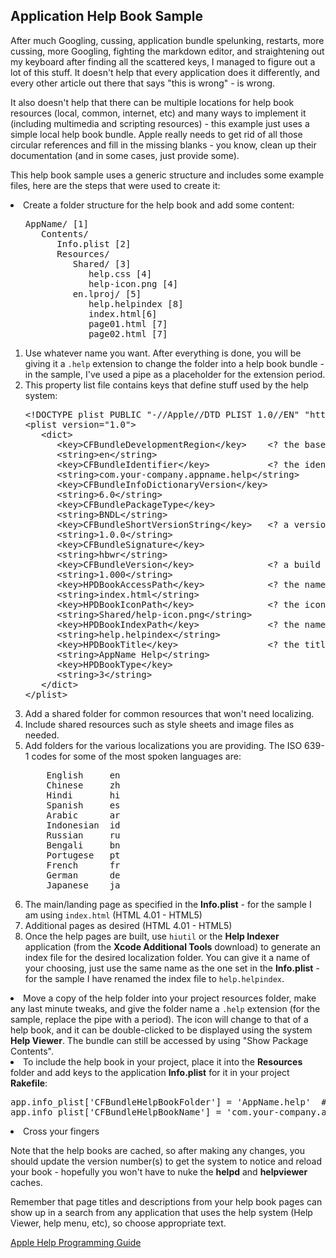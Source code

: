 ## Application Help Book Sample

After much Googling, cussing, application bundle spelunking, restarts, more cussing, more Googling, fighting the markdown editor, and straightening out my keyboard after finding all the scattered keys, I managed to figure out a lot of this stuff.  It doesn't help that every application does it differently, and every other article out there that says "this is wrong" - is wrong.

It also doesn't help that there can be multiple locations for help book resources (local, common, internet, etc) and many ways to implement it (including multimedia and scripting resources) - this example just uses a simple local help book bundle.  Apple really needs to get rid of all those circular references and fill in the missing blanks - you know, clean up their documentation (and in some cases, just provide some).

This help book sample uses a generic structure and includes some example files, here are the steps that were used to create it:

<li>
Create a folder structure for the help book and add some content:  
</li>

<ul>
<pre>
AppName/ [1]
   Contents/
      Info.plist [2]
      Resources/
         Shared/ [3]
            help.css [4]
            help-icon.png [4]
         en.lproj/ [5]
            help.helpindex [8]
            index.html[6]
            page01.html [7]
            page02.html [7]
</pre>
</ul>

<ol>
<li>
Use whatever name you want. After everything is done, you will be giving it a <code>.help</code> extension to change the folder into a help book bundle - in the sample, I've used a pipe as a placeholder for the extension period.
</li>

<li>
This property list file contains keys that define stuff used by the help system:

<pre>
&lt;!DOCTYPE plist PUBLIC "-//Apple//DTD PLIST 1.0//EN" "http://www.apple.com/DTDs/PropertyList-1.0.dtd">
&lt;plist version="1.0">
   &lt;dict>
      &lt;key>CFBundleDevelopmentRegion&lt;/key>    &lt;? the base language localization ?>
      &lt;string>en&lt;/string>
      &lt;key>CFBundleIdentifier&lt;/key>           &lt;? the identifier for your help book ?>
      &lt;string>com.your-company.appname.help&lt;/string>
      &lt;key>CFBundleInfoDictionaryVersion&lt;/key>
      &lt;string>6.0&lt;/string>
      &lt;key>CFBundlePackageType&lt;/key>
      &lt;string>BNDL&lt;/string>
      &lt;key>CFBundleShortVersionString&lt;/key>   &lt;? a version number for the help book ?>
      &lt;string>1.0.0&lt;/string>
      &lt;key>CFBundleSignature&lt;/key>
      &lt;string>hbwr&lt;/string>
      &lt;key>CFBundleVersion&lt;/key>              &lt;? a build number for the help book ?>
      &lt;string>1.000&lt;/string>
      &lt;key>HPDBookAccessPath&lt;/key>            &lt;? the name of the main/landing page in .lproj ?>
      &lt;string>index.html&lt;/string>
      &lt;key>HPDBookIconPath&lt;/key>              &lt;? the icon file path relative to Resources ?>
      &lt;string>Shared/help-icon.png&lt;/string>
      &lt;key>HPDBookIndexPath&lt;/key>             &lt;? the name of the index file in .lproj ?>
      &lt;string>help.helpindex&lt;/string>
      &lt;key>HPDBookTitle&lt;/key>                 &lt;? the title of the help book ?>
      &lt;string>AppName Help&lt;/string>
      &lt;key>HPDBookType&lt;/key>
      &lt;string>3&lt;/string>
   &lt;/dict>
&lt;/plist>
</pre>

</li>

<li>
Add a shared folder for common resources that won't need localizing.
</li>

<li>
Include shared resources such as style sheets and image files as needed.
</li>

<li>
Add folders for the various localizations you are providing.  The ISO 639-1 codes for some of the most spoken languages are:

<pre>
    English     en
    Chinese     zh
    Hindi       hi
    Spanish     es
    Arabic      ar
    Indonesian  id
    Russian     ru
    Bengali     bn
    Portugese   pt
    French      fr
    German      de
    Japanese    ja
</pre>

<li>
The main/landing page as specified in the <strong>Info.plist</strong> - for the sample I am using <code>index.html</code> (HTML 4.01 - HTML5)
</li>

<li>
Additional pages as desired (HTML 4.01 - HTML5)
</li>

<li>
Once the help pages are built, use <code>hiutil</code> or the <strong>Help Indexer</strong> application (from the <strong>Xcode Additional Tools</strong> download) to generate an index file for the desired localization folder.  You can give it a name of your choosing, just use the same name as the one set in the <strong>Info.plist</strong> - for the sample I have renamed the index file to <code>help.helpindex</code>.
</li>
</ol>

<li>
Move a copy of the help folder into your project resources folder, make any last minute tweaks, and give the folder name a <code>.help</code> extension (for the sample, replace the pipe with a period). The icon will change to that of a help book, and it can be double-clicked to be displayed using the system <strong>Help Viewer</strong>.  The bundle can still be accessed by using "Show Package Contents".
</li>

<li>
To include the help book in your project, place it into the <strong>Resources</strong> folder and add keys to the application <strong>Info.plist</strong> for it in your project <strong>Rakefile</strong>:

<pre>
app.info_plist['CFBundleHelpBookFolder'] = 'AppName.help'  # the name of the help package
app.info_plist['CFBundleHelpBookName'] = 'com.your-company.appname.help'  # the help bundle ID
</pre>
</li>

<li>
Cross your fingers
</li>
</ul>

Note that the help books are cached, so after making any changes, you should update the version number(s) to get the system to notice and reload your book  - hopefully you won't have to nuke the **helpd** and **helpviewer** caches.


Remember that page titles and descriptions from your help book pages can show up in a search from any application that uses the help system (Help Viewer, help menu, etc), so choose appropriate text.

[Apple Help Programming Guide](https://developer.apple.com/library/archive/documentation/Carbon/Conceptual/ProvidingUserAssitAppleHelp/user_help_intro/user_assistance_intro.html)


